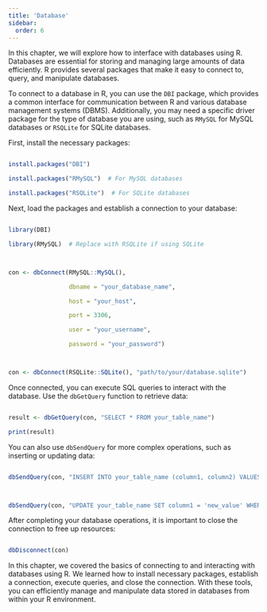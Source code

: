 ```yaml
---
title: 'Database'
sidebar:
  order: 6
---
```


 

In this chapter, we will explore how to interface with databases using R. Databases are essential for storing and managing large amounts of data efficiently. R provides several packages that make it easy to connect to, query, and manipulate databases.





To connect to a database in R, you can use the `DBI` package, which provides a common interface for communication between R and various database management systems (DBMS). Additionally, you may need a specific driver package for the type of database you are using, such as `RMySQL` for MySQL databases or `RSQLite` for SQLite databases.



First, install the necessary packages:



```r

install.packages("DBI")

install.packages("RMySQL")  # For MySQL databases

install.packages("RSQLite")  # For SQLite databases

```



Next, load the packages and establish a connection to your database:



```r

library(DBI)

library(RMySQL)  # Replace with RSQLite if using SQLite



con <- dbConnect(RMySQL::MySQL(), 

                 dbname = "your_database_name", 

                 host = "your_host", 

                 port = 3306, 

                 user = "your_username", 

                 password = "your_password")



con <- dbConnect(RSQLite::SQLite(), "path/to/your/database.sqlite")

```





Once connected, you can execute SQL queries to interact with the database. Use the `dbGetQuery` function to retrieve data:



```r

result <- dbGetQuery(con, "SELECT * FROM your_table_name")

print(result)

```



You can also use `dbSendQuery` for more complex operations, such as inserting or updating data:



```r

dbSendQuery(con, "INSERT INTO your_table_name (column1, column2) VALUES ('value1', 'value2')")



dbSendQuery(con, "UPDATE your_table_name SET column1 = 'new_value' WHERE column2 = 'value2'")

```





After completing your database operations, it is important to close the connection to free up resources:



```r

dbDisconnect(con)

```





In this chapter, we covered the basics of connecting to and interacting with databases using R. We learned how to install necessary packages, establish a connection, execute queries, and close the connection. With these tools, you can efficiently manage and manipulate data stored in databases from within your R environment.